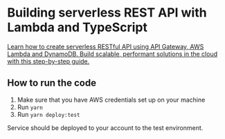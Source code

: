 # Building serverless REST API with Lambda and TypeScript

[Learn how to create serverless RESTful API using API Gateway, AWS Lambda and DynamoDB. Build scalable, performant solutions in the cloud with this step-by-step guide.](https://www.piotrswiatek.dev/articles/building-serverless-rest-api-with-lambda)


## How to run the code

1. Make sure that you have AWS credentials set up on your machine
2. Run `yarn`
3. Run `yarn deploy:test`

Service should be deployed to your account to the test environment.